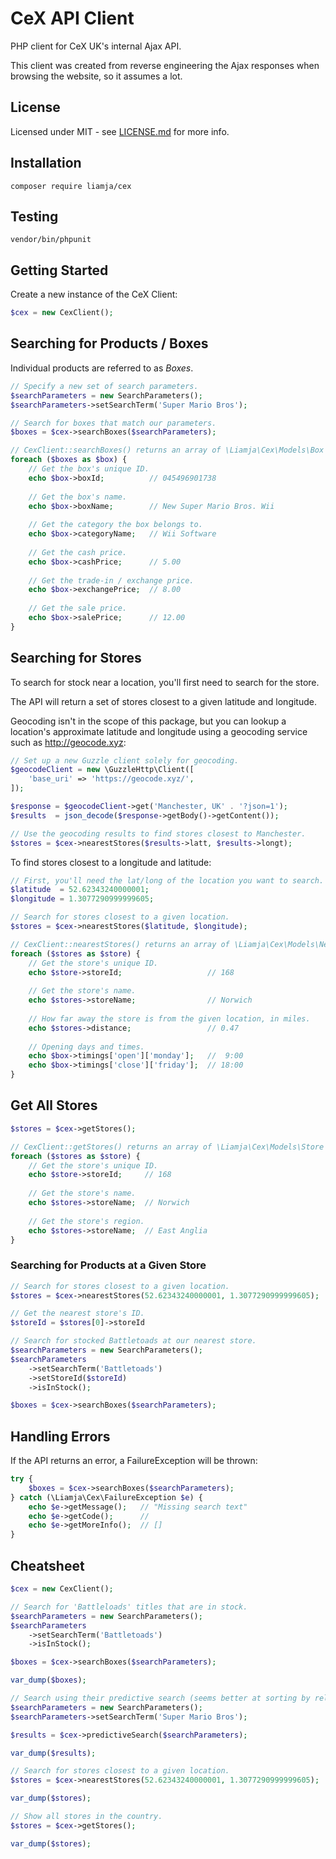 # CeX API Client

PHP client for CeX UK's internal Ajax API.

This client was created from reverse engineering the Ajax responses
when browsing the website, so it assumes a lot.

## License

Licensed under MIT - see [LICENSE.md]() for more info.


## Installation

```shell
composer require liamja/cex
```


## Testing

```shell
vendor/bin/phpunit
```


## Getting Started

Create a new instance of the CeX Client:

```php
$cex = new CexClient();
```


## Searching for Products / Boxes

Individual products are referred to as _Boxes_.

```php
// Specify a new set of search parameters.
$searchParameters = new SearchParameters();
$searchParameters->setSearchTerm('Super Mario Bros');

// Search for boxes that match our parameters.
$boxes = $cex->searchBoxes($searchParameters);

// CexClient::searchBoxes() returns an array of \Liamja\Cex\Models\Box
foreach ($boxes as $box) {
    // Get the box's unique ID.
    echo $box->boxId;          // 045496901738
        
    // Get the box's name.
    echo $box->boxName;        // New Super Mario Bros. Wii
       
    // Get the category the box belongs to.
    echo $box->categoryName;   // Wii Software  
         
    // Get the cash price.
    echo $box->cashPrice;      // 5.00   
          
    // Get the trade-in / exchange price.
    echo $box->exchangePrice;  // 8.00    
          
    // Get the sale price.
    echo $box->salePrice;      // 12.00
}
```


## Searching for Stores

To search for stock near a location, you'll first need to search for the store.

The API will return a set of stores closest to a given latitude and longitude.

Geocoding isn't in the scope of this package, but you can lookup a location's
approximate latitude and longitude using a geocoding service such as http://geocode.xyz:

```php
// Set up a new Guzzle client solely for geocoding.
$geocodeClient = new \GuzzleHttp\Client([
    'base_uri' => 'https://geocode.xyz/',
]);

$response = $geocodeClient->get('Manchester, UK' . '?json=1');
$results  = json_decode($response->getBody()->getContent());

// Use the geocoding results to find stores closest to Manchester.
$stores = $cex->nearestStores($results->latt, $results->longt);
```

To find stores closest to a longitude and latitude:

```php
// First, you'll need the lat/long of the location you want to search.
$latitude  = 52.62343240000001;
$longitude = 1.3077290999999605;

// Search for stores closest to a given location.
$stores = $cex->nearestStores($latitude, $longitude);

// CexClient::nearestStores() returns an array of \Liamja\Cex\Models\NearestStore
foreach ($stores as $store) {
    // Get the store's unique ID.
    echo $store->storeId;                   // 168
        
    // Get the store's name.
    echo $stores->storeName;                // Norwich
           
    // How far away the store is from the given location, in miles.
    echo $stores->distance;                 // 0.47
       
    // Opening days and times.
    echo $box->timings['open']['monday'];   //  9:00
    echo $box->timings['close']['friday'];  // 18:00
}
```


## Get All Stores

```php
$stores = $cex->getStores();

// CexClient::getStores() returns an array of \Liamja\Cex\Models\Store
foreach ($stores as $store) {
    // Get the store's unique ID.
    echo $store->storeId;     // 168
        
    // Get the store's name.
    echo $stores->storeName;  // Norwich  
          
    // Get the store's region.
    echo $stores->storeName;  // East Anglia
}
```


### Searching for Products at a Given Store

```php
// Search for stores closest to a given location.
$stores = $cex->nearestStores(52.62343240000001, 1.3077290999999605);

// Get the nearest store's ID.
$storeId = $stores[0]->storeId

// Search for stocked Battletoads at our nearest store.
$searchParameters = new SearchParameters();
$searchParameters
    ->setSearchTerm('Battletoads')
    ->setStoreId($storeId)
    ->isInStock();

$boxes = $cex->searchBoxes($searchParameters);
```


## Handling Errors

If the API returns an error, a FailureException will be thrown:

```php
try {
    $boxes = $cex->searchBoxes($searchParameters);
} catch (\Liamja\Cex\FailureException $e) {
    echo $e->getMessage();   // "Missing search text"
    echo $e->getCode();      // 
    echo $e->getMoreInfo();  // []
}
```


## Cheatsheet

```php
$cex = new CexClient();

// Search for 'Battleloads' titles that are in stock.
$searchParameters = new SearchParameters();
$searchParameters
    ->setSearchTerm('Battletoads')
    ->isInStock();

$boxes = $cex->searchBoxes($searchParameters);

var_dump($boxes);

// Search using their predictive search (seems better at sorting by relevancy.)
$searchParameters = new SearchParameters();
$searchParameters->setSearchTerm('Super Mario Bros');

$results = $cex->predictiveSearch($searchParameters);

var_dump($results);

// Search for stores closest to a given location.
$stores = $cex->nearestStores(52.62343240000001, 1.3077290999999605);

var_dump($stores);

// Show all stores in the country.
$stores = $cex->getStores();

var_dump($stores);

```
